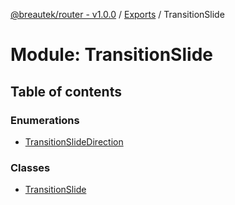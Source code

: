 [@breautek/router - v1.0.0](../README.md) / [Exports](../modules.md) / TransitionSlide

# Module: TransitionSlide

## Table of contents

### Enumerations

- [TransitionSlideDirection](../enums/transitionslide.transitionslidedirection.md)

### Classes

- [TransitionSlide](../classes/transitionslide.transitionslide-1.md)
